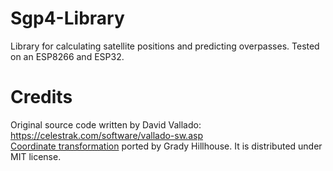 # Sgp4-Library
Library for calculating satellite positions and predicting overpasses.
Tested on an ESP8266 and ESP32.

# Credits
Original source code written by David Vallado: https://celestrak.com/software/vallado-sw.asp  
[Coordinate transformation](https://github.com/gradyh/ISS-Tracking-Pointer) ported by Grady Hillhouse. It is distributed under MIT license.
